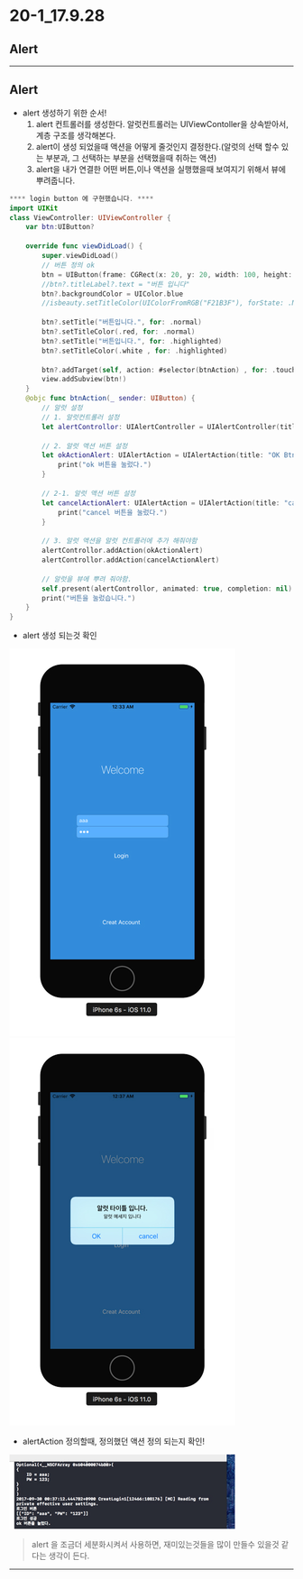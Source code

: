 # 20-1_17.9.28

## Alert

---
 
## Alert

- alert 생성하기 위한 순서!
	1. alert 컨트롤러를 생성한다. 알럿컨트롤러는 UIViewContoller을 상속받아서, 계층 구조를 생각해본다.
	2. alert이 생성 되었을때 액션을 어떻게 줄것인지 결정한다.(알럿의 선택 할수 있는 부분과, 그 선택하는 부분을 선택했을때 취하는 액션)
	3. alert을 내가 연결한 어떤 버튼,이나 액션을 실행했을때 보여지기 위해서 뷰에 뿌려줍니다.
	
	
```swift
**** login button 에 구현했습니다. ****
import UIKit
class ViewController: UIViewController {
    var btn:UIButton?
    
    override func viewDidLoad() {
        super.viewDidLoad()    
        // 버튼 정의 ok
        btn = UIButton(frame: CGRect(x: 20, y: 20, width: 100, height: 100))
        //btn?.titleLabel?.text = "버튼 입니다"
        btn?.backgroundColor = UIColor.blue
        //isbeauty.setTitleColor(UIColorFromRGB("F21B3F"), forState: .Normal)
        
        btn?.setTitle("버튼입니다.", for: .normal)
        btn?.setTitleColor(.red, for: .normal)
        btn?.setTitle("버튼입니다.", for: .highlighted)
        btn?.setTitleColor(.white , for: .highlighted)
        
        btn?.addTarget(self, action: #selector(btnAction) , for: .touchUpInside)
        view.addSubview(btn!)
    }
    @objc func btnAction(_ sender: UIButton) {
        // 알럿 설정   
        // 1. 알럿컨트롤러 설정
        let alertControllor: UIAlertController = UIAlertController(title: "알럿 타이틀 입니다.", message: "알럿 메세지 입니다", preferredStyle: .alert)
        
        // 2. 알럿 액션 버튼 설정
        let okActionAlert: UIAlertAction = UIAlertAction(title: "OK Btn", style: .destructive) { (alert) in
            print("ok 버튼을 눌렀다.")
        }
        
        // 2-1. 알럿 액션 버튼 설정
        let cancelActionAlert: UIAlertAction = UIAlertAction(title: "cancel", style: .default) { (alert) in
            print("cancel 버튼을 눌렀다.")
        }
        
        // 3. 알럿 액션을 알럿 컨트롤러에 추가 해줘야함
        alertControllor.addAction(okActionAlert)
        alertControllor.addAction(cancelActionAlert)
       
        // 알럿을 뷰에 뿌려 줘야함. 
        self.present(alertControllor, animated: true, completion: nil)
        print("버튼을 눌렀습니다.")
    }
}
```

- alert 생성 되는것 확인 

<p align="center">

![screensh](/study/image/LoginAlert.jpg) ![screensh](/study/image/LoginAlert-1.jpg)

</p>

- alertAction 정의할때, 정의했던 액션 정의 되는지 확인!

<p align="center">

![screensh](/study/image/LoginAlert-2.jpg)

</p>

> alert 을 조금더 세분화시켜서 사용하면, 재미있는것들을 많이 만들수 있을것 같다는 생각이 든다.
---
